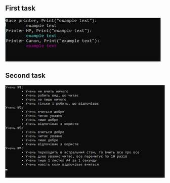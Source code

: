 ## First task
![first](https://github.com/Umelioni/888/blob/d46a95cd61ee02b99130823aea86993ff7f90b79/Screenshots/Lab5-1.png)
## Second task
![second](https://github.com/Umelioni/888/blob/d46a95cd61ee02b99130823aea86993ff7f90b79/Screenshots/Lab5-2.png)